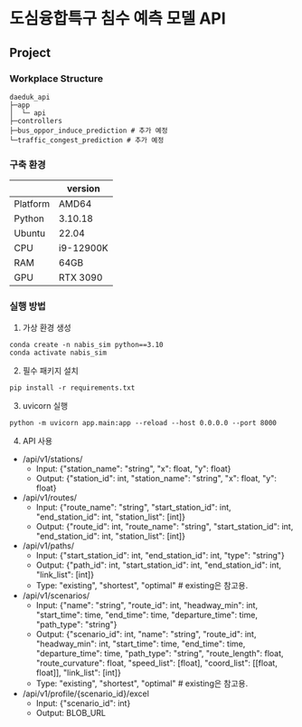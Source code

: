 # 도심융합특구 침수 예측 모델 API
## Project
### Workplace Structure
```
daeduk_api
├─app
│  └─ api
├─controllers
├─bus_oppor_induce_prediction # 추가 예정
└─traffic_congest_prediction # 추가 예정
```
### 구축 환경
|                | version |
| ------------------------- | --------------- |
| Platform | AMD64 |
| Python | 3.10.18 |
| Ubuntu | 22.04 |
| CPU | i9-12900K |
| RAM | 64GB |
| GPU | RTX 3090 |

### 실행 방법
1. 가상 환경 생성
```
conda create -n nabis_sim python==3.10
conda activate nabis_sim
```

2. 필수 패키지 설치
```
pip install -r requirements.txt
```

3. uvicorn 실행
```
python -m uvicorn app.main:app --reload --host 0.0.0.0 --port 8000
```

4. API 사용
- /api/v1/stations/
    - Input: {"station_name": "string", "x": float, "y": float}
    - Output: {"station_id": int, "station_name": "string", "x": float, "y": float}
- /api/v1/routes/
    - Input: {"route_name": "string", "start_station_id": int, "end_station_id": int, "station_list": [int]}
    - Output: {"route_id": int, "route_name": "string", "start_station_id": int, "end_station_id": int, "station_list": [int]}
- /api/v1/paths/
    - Input: {"start_station_id": int, "end_station_id": int, "type": "string"}
    - Output: {"path_id": int, "start_station_id": int, "end_station_id": int, "link_list": [int]}
    - Type: "existing", "shortest", "optimal" # existing은 참고용.
- /api/v1/scenarios/
    - Input: {"name": "string", "route_id": int, "headway_min": int, "start_time": time, "end_time": time, "departure_time": time, "path_type": "string"}
    - Output: {"scenario_id": int, "name": "string", "route_id": int, "headway_min": int, "start_time": time, "end_time": time, "departure_time": time, "path_type": "string", "route_length": float, "route_curvature": float, "speed_list": [float], "coord_list": [[float, float]], "link_list": [int]}
    - Type: "existing", "shortest", "optimal" # existing은 참고용.
- /api/v1/profile/{scenario_id}/excel
    - Input: {"scenario_id": int}
    - Output: BLOB_URL